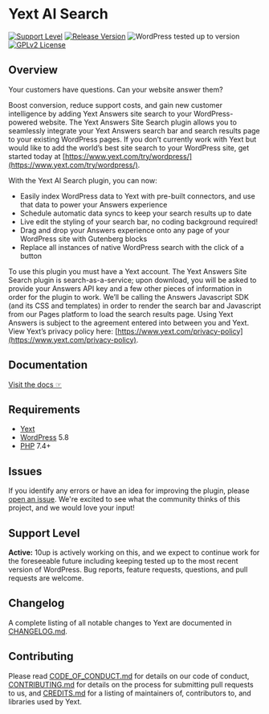 # Yext AI Search

[![Support Level](https://img.shields.io/badge/support-active-green.svg)](#support-level) [![Release Version](https://img.shields.io/github/release/10up/yext.svg)](https://github.com/10up/yext/releases/latest) ![WordPress tested up to version](https://img.shields.io/wordpress/plugin/tested/yext-ai-search?label=WordPress) [![GPLv2 License](https://img.shields.io/github/license/10up/yext.svg)](https://github.com/10up/yext/blob/trunk/LICENSE.md)

## Overview

Your customers have questions. Can your website answer them?

Boost conversion, reduce support costs, and gain new customer intelligence by adding Yext Answers site search to your WordPress-powered website. The Yext Answers Site Search plugin allows you to seamlessly integrate your Yext Answers search bar and search results page to your existing WordPress pages. If you don’t currently work with Yext but would like to add the world’s best site search to your WordPress site, get started today at [https://www.yext.com/try/wordpress/](https://www.yext.com/try/wordpress/).

With the Yext AI Search plugin, you can now:

- Easily index WordPress data to Yext with pre-built connectors, and use that data to power your Answers experience
- Schedule automatic data syncs to keep your search results up to date
- Live edit the styling of your search bar, no coding background required!
- Drag and drop your Answers experience onto any page of your WordPress site with Gutenberg blocks
- Replace all instances of native WordPress search with the click of a button

To use this plugin you must have a Yext account. The Yext Answers Site Search plugin is search-as-a-service; upon download, you will be asked to provide your Answers API key and a few other pieces of information in order for the plugin to work. We’ll be calling the Answers Javascript SDK (and its CSS and templates) in order to render the search bar and Javascript from our Pages platform to load the search results page.
Using Yext Answers is subject to the agreement entered into between you and Yext. View Yext’s privacy policy here: [https://www.yext.com/privacy-policy](https://www.yext.com/privacy-policy).

## Documentation

[Visit the docs ☞](http://10up.github.io/yext/)

## Requirements

* [Yext](https://www.yext.com/)
* [WordPress](http://wordpress.org) 5.8
* [PHP](https://php.net/) 7.4+

## Issues

If you identify any errors or have an idea for improving the plugin, please [open an issue](https://github.com/10up/yext/issues?state=open). We're excited to see what the community thinks of this project, and we would love your input!

## Support Level

**Active:** 10up is actively working on this, and we expect to continue work for the foreseeable future including keeping tested up to the most recent version of WordPress.  Bug reports, feature requests, questions, and pull requests are welcome.

## Changelog

A complete listing of all notable changes to Yext are documented in [CHANGELOG.md](https://github.com/10up/yext/blob/develop/CHANGELOG.md).

## Contributing

Please read [CODE_OF_CONDUCT.md](https://github.com/10up/yext/blob/develop/CODE_OF_CONDUCT.md) for details on our code of conduct, [CONTRIBUTING.md](https://github.com/10up/yext/blob/develop/CONTRIBUTING.md) for details on the process for submitting pull requests to us, and [CREDITS.md](https://github.com/10up/yext/blob/develop/CREDITS.md) for a listing of maintainers of, contributors to, and libraries used by Yext.
